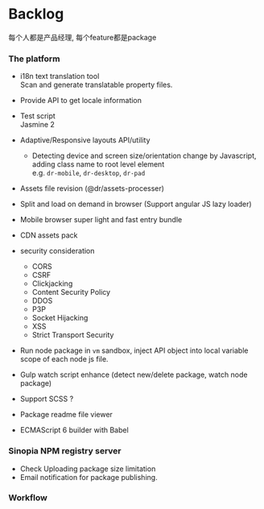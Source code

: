 Backlog
=======
每个人都是产品经理, 每个feature都是package

### The platform

- i18n text translation tool\
	Scan and generate translatable property files.
- Provide API to get locale information
- Test script\
	Jasmine 2

- Adaptive/Responsive layouts API/utility
	- Detecting device and screen size/orientation change by Javascript, adding class name to root level element\
	 e.g. `dr-mobile`, `dr-desktop`, `dr-pad`
- Assets file revision (@dr/assets-processer)
- Split and load on demand in browser (Support angular JS lazy loader)
- Mobile browser super light and fast entry bundle
- CDN assets pack
- security consideration
	- CORS
	- CSRF
	- Clickjacking
	- Content Security Policy
	- DDOS
	- P3P
	- Socket Hijacking
	- XSS
	- Strict Transport Security
- Run node package in `vm` sandbox, inject API object into local variable scope of each node js file.
- Gulp watch script enhance (detect new/delete package, watch node package)
- Support SCSS ?
- Package readme file viewer
- ECMAScript 6 builder with Babel

### Sinopia NPM registry server
- Check Uploading package size limitation
- Email notification for package publishing.


### Workflow
